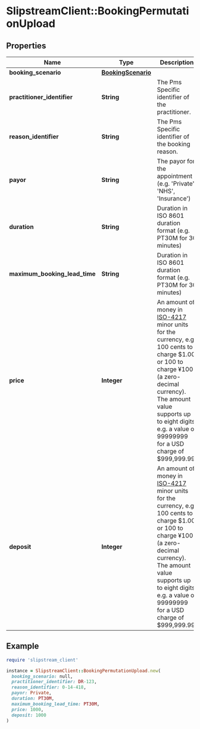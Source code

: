 # SlipstreamClient::BookingPermutationUpload

## Properties

| Name | Type | Description | Notes |
| ---- | ---- | ----------- | ----- |
| **booking_scenario** | [**BookingScenario**](BookingScenario.md) |  |  |
| **practitioner_identifier** | **String** | The Pms Specific identifier of the practitioner.  |  |
| **reason_identifier** | **String** | The Pms Specific identifier of the booking reason.  |  |
| **payor** | **String** | The payor for the appointment (e.g. &#39;Private&#39;, &#39;NHS&#39;, &#39;Insurance&#39;) | [optional] |
| **duration** | **String** | Duration in ISO 8601 duration format (e.g. PT30M for 30 minutes) |  |
| **maximum_booking_lead_time** | **String** | Duration in ISO 8601 duration format (e.g. PT30M for 30 minutes) | [optional] |
| **price** | **Integer** | An amount of money in [ISO-4217](https://en.wikipedia.org/wiki/ISO_4217#Minor_unit_fractions) minor units for the currency, e.g. 100 cents to charge $1.00 or 100 to charge ¥100 (a zero-decimal currency). The amount value supports up to eight digits, e.g. a value of 99999999 for a USD charge of $999,999.99. | [optional] |
| **deposit** | **Integer** | An amount of money in [ISO-4217](https://en.wikipedia.org/wiki/ISO_4217#Minor_unit_fractions) minor units for the currency, e.g. 100 cents to charge $1.00 or 100 to charge ¥100 (a zero-decimal currency). The amount value supports up to eight digits, e.g. a value of 99999999 for a USD charge of $999,999.99. | [optional] |

## Example

```ruby
require 'slipstream_client'

instance = SlipstreamClient::BookingPermutationUpload.new(
  booking_scenario: null,
  practitioner_identifier: DR-123,
  reason_identifier: 0-14-418,
  payor: Private,
  duration: PT30M,
  maximum_booking_lead_time: PT30M,
  price: 1000,
  deposit: 1000
)
```

